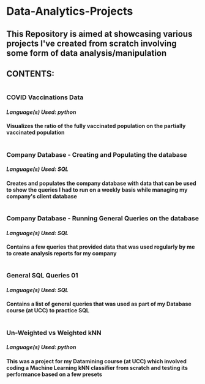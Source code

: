 # Data-Analytics-Projects
## This Repository is aimed at showcasing various projects I've created from scratch involving some form of data analysis/manipulation
## CONTENTS: 
#
### **COVID Vaccinations Data**
#### *Language(s) Used: python*
#### Visualizes the ratio of the fully vaccinated population on the partially vaccinated population  
#
### **Company Database - Creating and Populating the database** 
#### *Language(s) Used: SQL*
#### Creates and populates the company database with data that can be used to show the queries I had to run on a weekly basis while managing my company's client database
#
### **Company Database - Running General Queries on the database** 
#### *Language(s) Used: SQL*
#### Contains a few queries that provided data that was used regularly by me to create analysis reports for my company
#
### **General SQL Queries 01**
#### *Language(s) Used: SQL*
#### Contains a list of general queries that was used as part of my Database course (at UCC) to practice SQL
#
### **Un-Weighted vs Weighted kNN** 
#### *Language(s) Used: python* 
#### This was a project for my Datamining course (at UCC) which involved coding a Machine Learning kNN classifier from scratch and testing its performance based on a few presets

